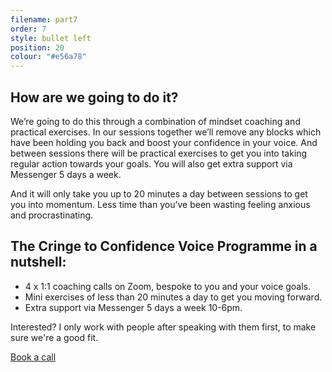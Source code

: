 ```yaml
---
filename: part7
order: 7
style: bullet left
position: 20
colour: "#e56a78"
---
```

## How are we going to do it?

We’re going to do this through a combination of mindset coaching and practical exercises. In our sessions together we’ll remove any blocks which have been holding you back and boost your confidence in your voice. And between sessions there will be practical exercises to get you into taking regular action towards your goals. You will also get extra support via Messenger 5 days a week. 

And it will only take you up to 20 minutes a day between sessions to get you into momentum. Less time than you’ve been wasting feeling anxious and procrastinating.

## The Cringe to Confidence Voice Programme in a nutshell:

* 4 x 1:1 coaching calls on Zoom, bespoke to you and your voice goals.
* Mini exercises of less than 20 minutes a day to get you moving forward.
* Extra support via Messenger 5 days a week 10-6pm.

Interested? I only work with people after speaking with them first, to make sure we're a good fit.

<a class="cta" href="https://calendly.com/rachelgoth/sessionpackage">Book a call</a>
